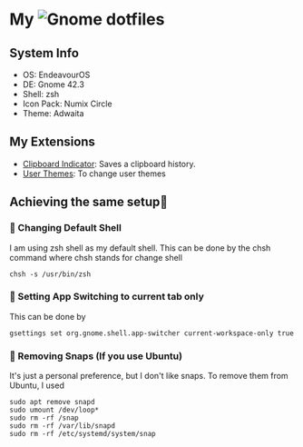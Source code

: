 # My ![Gnome](https://img.shields.io/badge/Gnome-E?style=for-the-badge&logo=gnome&logoColor=white) dotfiles

## System Info

- OS: EndeavourOS
- DE: Gnome 42.3
- Shell: zsh
- Icon Pack: Numix Circle
- Theme: Adwaita

## My Extensions

- [Clipboard Indicator](https://extensions.gnome.org/extension/779/clipboard-indicator/): Saves a clipboard history.
- [User Themes](https://extensions.gnome.org/extension/19/user-themes/): To change user themes

## Achieving the same setup📓

### 🔷 Changing Default Shell

I am using zsh shell as my default shell. This can be done by the chsh command where chsh stands for change shell

`chsh -s /usr/bin/zsh`

### 🔷 Setting App Switching to current tab only

This can be done by

`gsettings set org.gnome.shell.app-switcher current-workspace-only true`

### 🔷 Removing Snaps (If you use Ubuntu)

It's just a personal preference, but I don't like snaps. To remove them from Ubuntu, I used

`sudo apt remove snapd`  
`sudo umount /dev/loop*`  
`sudo rm -rf /snap`  
`sudo rm -rf /var/lib/snapd`  
`sudo rm -rf /etc/systemd/system/snap`
